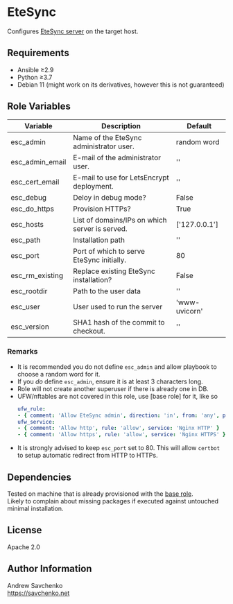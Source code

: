 # EteSync
Configures [EteSync server](https://github.com/etesync/server) on the target host.

## Requirements

- Ansible ≥2.9
- Python ≥3.7
- Debian 11 (might work on its derivatives, however this is not guaranteed)


## Role Variables

| Variable        | Description                                    | Default       |
|-----------------|------------------------------------------------|---------------|
| esc_admin       | Name of the EteSync administrator user.        | random word   |
| esc_admin_email | E-mail of the administrator user.              | ''            |
| esc_cert_email  | E-mail to use for LetsEncrypt deployment.      | ''            |
| esc_debug       | Deloy in debug mode?                           | False         |
| esc_do_https    | Provision HTTPs?                               | True          |
| esc_hosts       | List of domains/IPs on which server is served. | ['127.0.0.1'] |
| esc_path        | Installation path                              | ''            |
| esc_port        | Port of which to serve EteSync initially.      | 80            |
| esc_rm_existing | Replace existing EteSync installation?         | False         |
| esc_rootdir     | Path to the user data                          | ''            |
| esc_user        | User used to run the server                    | 'www-uvicorn' |
| esc_version     | SHA1 hash of the commit to checkout.           | ''            |

### Remarks

- It is recommended you do not define `esc_admin` and allow playbook to choose a random word for it.
- If you _do_ define `esc_admin`, ensure it is at least 3 characters long.
- Role will not create another superuser if there is already one in DB.
- UFW/nftables are not covered in this role, use [base role] for it, like so
  ```yaml
  ufw_rule:
  - { comment: 'Allow EteSync admin', direction: 'in', from: 'any', port: '1234', proto: 'tcp', rule: 'allow' }
  ufw_service:
  - { comment: 'Allow http', rule: 'allow', service: 'Nginx HTTP' }
  - { comment: 'Allow https', rule: 'allow', service: 'Nginx HTTPS' }
  ```
- It is strongly advised to keep `esc_port` set to 80. This will allow `certbot` to setup automatic redirect from HTTP to HTTPs.

## Dependencies
Tested on machine that is already provisioned with the [base role](https://github.com/savchenko/debian/blob/bullseye/roles/base/README.md).  
Likely to complain about missing packages if executed against untouched minimal installation.


## License
Apache 2.0


## Author Information
Andrew Savchenko  
https://savchenko.net
